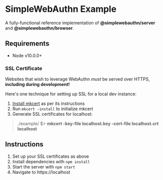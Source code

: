# SimpleWebAuthn Example

A fully-functional reference implementation of **@simplewebauthn/server** and **@simplewebauthn/browser**.

## Requirements

- Node v10.0.0+

### SSL Certificate

Websites that wish to leverage WebAuthn _must_ be served over HTTPS, **including during development!**

Here's one technique for setting up SSL for a local dev instance:

1. [Install mkcert](https://github.com/FiloSottile/mkcert#installation) as per its instructions
2. Run `mkcert -install` to initialize mkcert
3. Generate SSL certificates for localhost:

> ./example/ $> **mkcert -key-file localhost.key -cert-file localhost.crt localhost**

## Instructions

1. Set up your SSL certificates as above
2. Install dependencies with `npm install`
3. Start the server with `npm start`
4. Navigate to https://localhost
